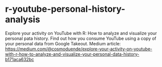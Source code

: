 # r-youtube-personal-history-analysis
Explore your activity on YouTube with R: How to analyze and visualize your personal pata history. Find out how you consume YouTube using a copy of your personal data from Google Takeout. Medium article: https://medium.com/@cosmoduende/explore-your-activity-on-youtube-with-r-how-to-analyze-and-visualize-your-personal-data-history-b171aca632bc
